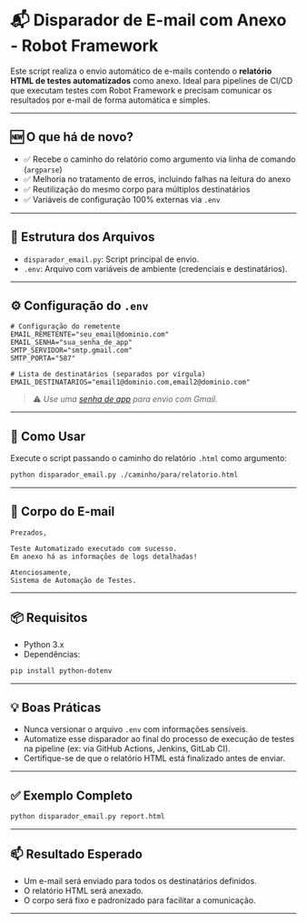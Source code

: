 
# 📬 Disparador de E-mail com Anexo - Robot Framework

Este script realiza o envio automático de e-mails contendo o **relatório HTML de testes automatizados** como anexo. Ideal para pipelines de CI/CD que executam testes com Robot Framework e precisam comunicar os resultados por e-mail de forma automática e simples.

---

## 🆕 O que há de novo?

- ✅ Recebe o caminho do relatório como argumento via linha de comando (`argparse`)
- ✅ Melhoria no tratamento de erros, incluindo falhas na leitura do anexo
- ✅ Reutilização do mesmo corpo para múltiplos destinatários
- ✅ Variáveis de configuração 100% externas via `.env`

---

## 📁 Estrutura dos Arquivos

- `disparador_email.py`: Script principal de envio.
- `.env`: Arquivo com variáveis de ambiente (credenciais e destinatários).

---

## ⚙️ Configuração do `.env`

```env
# Configuração do remetente
EMAIL_REMETENTE="seu_email@dominio.com"
EMAIL_SENHA="sua_senha_de_app"
SMTP_SERVIDOR="smtp.gmail.com"
SMTP_PORTA="587"

# Lista de destinatários (separados por vírgula)
EMAIL_DESTINATARIOS="email1@dominio.com,email2@dominio.com"
```

> ⚠️ *Use uma [senha de app](https://support.google.com/accounts/answer/185833?hl=pt-BR) para envio com Gmail.*

---

## 🚀 Como Usar

Execute o script passando o caminho do relatório `.html` como argumento:

```bash
python disparador_email.py ./caminho/para/relatorio.html
```

---

## 📨 Corpo do E-mail

```text
Prezados,

Teste Automatizado executado com sucesso.
Em anexo há as informações de logs detalhadas!

Atenciosamente,
Sistema de Automação de Testes.
```

---

## 📦 Requisitos

- Python 3.x
- Dependências:

```bash
pip install python-dotenv
```

---

## 💡 Boas Práticas

- Nunca versionar o arquivo `.env` com informações sensíveis.
- Automatize esse disparador ao final do processo de execução de testes na pipeline (ex: via GitHub Actions, Jenkins, GitLab CI).
- Certifique-se de que o relatório HTML está finalizado antes de enviar.

---

## ✅ Exemplo Completo

```bash
python disparador_email.py report.html
```

---

## 📫 Resultado Esperado

- Um e-mail será enviado para todos os destinatários definidos.
- O relatório HTML será anexado.
- O corpo será fixo e padronizado para facilitar a comunicação.

---

